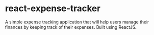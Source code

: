 # react-expense-tracker

A simple expense tracking application that will help users manage their finances by keeping track of their expenses. Built using ReactJS.
